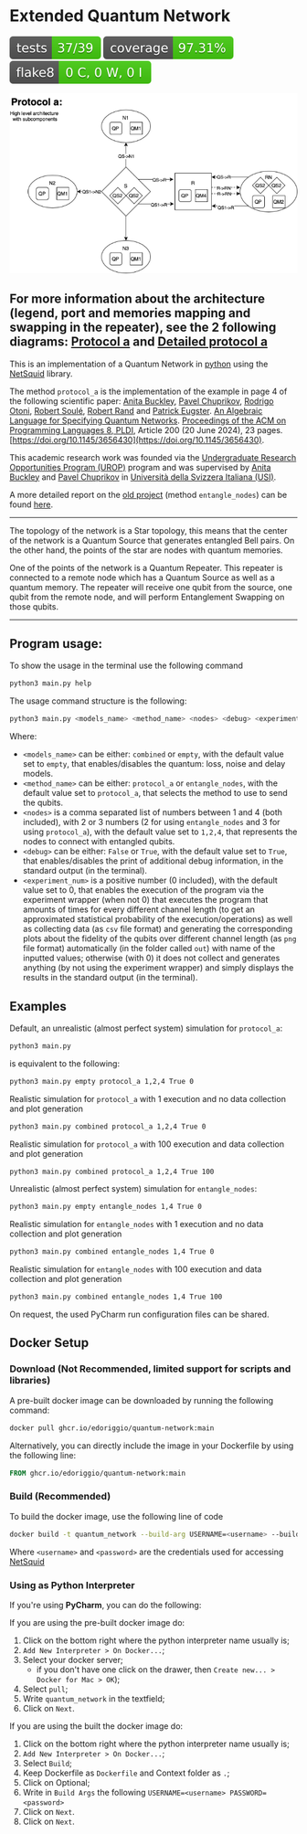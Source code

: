 # Extended Quantum Network
[![Tests Status](./badges/tests-badge.svg?dummy=8484744)](./reports/junit/junit.xml)
[![Coverage Status](./badges/coverage-badge.svg?dummy=8484744)](./reports/coverage/coverage.xml)
[![Flake8 Status](./badges/flake8-badge.svg?dummy=8484744)](./reports/flake8/flake8stats.txt)

![Protocol a high-level architecture](./docs/protocol-a-high-level-architecture-only.drawio.png "Protocol a high-level architecture")

For more information about the architecture (legend, port and memories mapping and swapping in the repeater), see the 2 following diagrams: 
[Protocol a](./docs/protocol-a.drawio.png) 
and
[Detailed protocol a](./docs/detailed-protocol-a.drawio.png)
----------------------------------------------------------------
This is an implementation of a Quantum Network in [python](https://www.python.org) using the [NetSquid](https://netsquid.org) library. 

The method `protocol_a` is the implementation of the example in page 4 of the following scientific paper:
[Anita Buckley](https://orcid.org/0000-0002-4493-2999), 
[Pavel Chuprikov](https://orcid.org/0000-0002-6673-1143), 
[Rodrigo Otoni](https://orcid.org/0000-0003-1097-2367), 
[Robert Soulé](https://orcid.org/0000-0002-2825-6660), 
[Robert Rand](https://orcid.org/0000-0001-6842-5505) and 
[Patrick Eugster](https://orcid.org/0000-0003-3864-9078).
[An Algebraic Language for Specifying Quantum Networks](https://dl.acm.org/doi/10.1145/3656430). 
[Proceedings of the ACM on Programming Languages 8, PLDI](https://dl.acm.org/toc/pacmpl/2024/8/PLDI), 
Article 200 (20 June 2024), 23 pages. 
[https://doi.org/10.1145/3656430](https://doi.org/10.1145/3656430).

This academic research work was founded via the 
[Undergraduate Research Opportunities Program (UROP)](https://www.inf.usi.ch/en/informatics-research/internships/students) 
program and was supervised by 
[Anita Buckley](https://orcid.org/0000-0002-4493-2999) and
[Pavel Chuprikov](https://orcid.org/0000-0002-6673-1143) 
in [Università della Svizzera Italiana (USI)](https://www.usi.ch/).

A more detailed report on the [old project](https://github.com/edoriggio/quantum-network) (method `entangle_nodes`) can be found [here](./docs/old/report.pdf).

----------------------------------------------------------------

The topology of the network is a Star topology, this means that the center of the network is a Quantum Source that generates entangled Bell pairs. 
On the other hand, the points of the star are nodes with quantum memories.

One of the points of the network is a Quantum Repeater. 
This repeater is connected to a remote node which has a Quantum Source as well as a quantum memory. 
The repeater will receive one qubit from the source, one qubit from the remote node, and will perform Entanglement Swapping on those qubits.

----------------------------------------------------------------
## Program usage:
To show the usage in the terminal use the following command
```bash
python3 main.py help
```
The usage command structure is the following:
```bash
python3 main.py <models_name> <method_name> <nodes> <debug> <experiment_num>
```
Where:
* `<models_name>` can be either: `combined` or `empty`, 
with the default value set to `empty`,
that enables/disables the quantum: loss, noise and delay models.
* `<method_name>` can be either: `protocol_a` or `entangle_nodes`,
with the default value set to `protocol_a`,
that selects the method to use to send the qubits.
* `<nodes>` is a comma separated list of numbers between 1 and 4 (both included), with 2 or 3 numbers
(2 for using `entangle_nodes` and 3 for using `protocol_a`),
with the default value set to `1,2,4`,
that represents the nodes to connect with entangled qubits.
* `<debug>` can be either: `False` or `True`,
with the default value set to `True`,
that enables/disables the print of additional debug information, in the standard output (in the terminal).
* `<experiment_num>` is a positive number (0 included),
with the default value set to 0,
that enables the execution of the program via the experiment wrapper (when not 0) 
that executes the program that amounts of times for every different channel length 
(to get an approximated statistical probability of the execution/operations) as well as
collecting data (as `csv` file format) and 
generating the corresponding plots 
about the fidelity of the qubits over different channel length (as `png` file format) 
automatically (in the folder called `out`) with name of the inputted values;
otherwise (with 0) it does not collect and generates anything (by not using the experiment wrapper) and 
simply displays the results in the standard output (in the terminal).

## Examples
Default, an unrealistic (almost perfect system) simulation for `protocol_a`:
```bash
python3 main.py
```
is equivalent to the following:
```bash
python3 main.py empty protocol_a 1,2,4 True 0
```

Realistic simulation for `protocol_a` with 1 execution and no data collection and plot generation
```bash
python3 main.py combined protocol_a 1,2,4 True 0
```
Realistic simulation for `protocol_a` with 100 execution and data collection and plot generation
```bash
python3 main.py combined protocol_a 1,2,4 True 100
```

Unrealistic (almost perfect system) simulation for `entangle_nodes`:
```bash
python3 main.py empty entangle_nodes 1,4 True 0
```
Realistic simulation for `entangle_nodes` with 1 execution and no data collection and plot generation
```bash
python3 main.py combined entangle_nodes 1,4 True 0
```
Realistic simulation for `entangle_nodes` with 100 execution and data collection and plot generation
```bash
python3 main.py combined entangle_nodes 1,4 True 100
```

On request, the used PyCharm run configuration files can be shared.
## Docker Setup

### Download (Not Recommended, limited support for scripts and libraries)
A pre-built docker image can be downloaded by running the following command:

```bash
docker pull ghcr.io/edoriggio/quantum-network:main
```

Alternatively, you can directly include the image in your Dockerfile by using the following line:

```dockerfile
FROM ghcr.io/edoriggio/quantum-network:main
```

### Build (Recommended)
To build the docker image, use the following line of code

```bash
docker build -t quantum_network --build-arg USERNAME=<username> --build-arg PASSWORD=<password> .
```

Where `<username>` and `<password>` are the credentials used for accessing [NetSquid](https://docs.netsquid.org)

### Using as Python Interpreter
If you're using **PyCharm**, you can do the following:

If you are using the pre-built docker image do:
1. Click on the bottom right where the python interpreter name usually is;
2. `Add New Interpreter > On Docker...`;
3. Select your docker server;
   - if you don't have one click on the drawer, then `Create new... > Docker for Mac > OK`);
4. Select `pull`;
5. Write `quantum_network` in the textfield;
6. Click on `Next`.

If you are using the built the docker image do:
1. Click on the bottom right where the python interpreter name usually is;
2. `Add New Interpreter > On Docker...`;
4. Select `Build`;
5. Keep Dockerfile as `Dockerfile` and Context folder as `.`;
6. Click on Optional;
7. Write in `Build Args` the following `USERNAME=<username> PASSWORD=<password>`
8. Click on `Next`.
9. Click on `Next`.
